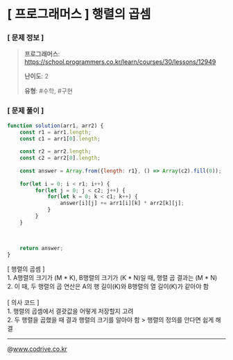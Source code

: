 # [ 프로그래머스 ] 행렬의 곱셈

### [ 문제 정보 ]
> **프로그래머스**: https://school.programmers.co.kr/learn/courses/30/lessons/12949
> 
> **난이도**: 2
>
> **유형**: #수학, #구현


### [ 문제 풀이 ]
```JavaScript
function solution(arr1, arr2) {
    const r1 = arr1.length;
    const c1 = arr1[0].length;
    
    const r2 = arr2.length;
    const c2 = arr2[0].length;
    
    const answer = Array.from({length: r1}, () => Array(c2).fill(0));
    
    for(let i = 0; i < r1; i++) {
         for(let j = 0; j < c2; j++) {
             for(let k = 0; k < c1; k++) {
                 answer[i][j] += arr1[i][k] * arr2[k][j];
             }
         }
    }
    
    
    
    return answer;
}
```
[ 행렬의 곱셈 ]<br>1. A행렬의 크기가 (M * K), B행렬의 크기가 (K * N)일 때, 행렬 곱 결과는 (M * N)<br>2. 이 때, 두 행렬의 곱 연산은 A의 행 길이(K)와 B행렬의 열 길이(K)가 같아야 함<br><br>[ 의사 코드 ]<br>1. 행렬의 곱셈에서 결괏값을 어떻게 저장할지 고려<br>2. 두 행렬을 곱했을 때 결과 행렬의 크기를 알아야 함 > 행렬의 정의를 안다면 쉽게 해결


---
@www.codrive.co.kr